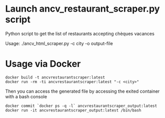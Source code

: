 # Launch ancv_restaurant_scraper.py script
Python script to get the list of restaurants accepting chèques vacances

Usage: ./ancv_html_scraper.py -c city -o output-file
  
# Usage via Docker

```
docker build -t ancvrestaurantscraper:latest
docker run -rm -ti ancvrestaurantscraper:latest "-c <city>"
```

Then you can access the generated file by accessing the exited container with a bash console

```
docker commit `docker ps -q -l` ancvrestaurantscraper_output:latest
docker run -it ancvrestaurantscraper_output:latest /bin/bash
```
